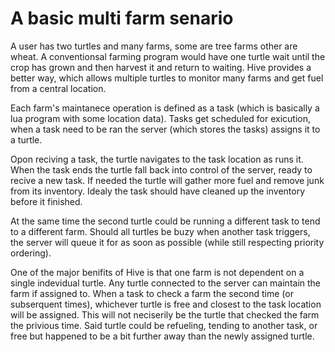 # A basic multi farm senario
A user has two turtles and many farms, some are tree farms other are wheat. A conventionsal farming program would have one turtle wait until the crop has grown and then harvest it and return to waiting. Hive provides a better way, which allows multiple turtles to monitor many farms and get fuel from a central location.

Each farm's maintanece operation is defined as a task (which is basically a lua program with some location data). Tasks get scheduled for exicution, when a task need to be ran the server (which stores the tasks) assigns it to a turtle.

Opon reciving a task, the turtle navigates to the task location as runs it. When the task ends the turtle fall back into control of the server, ready to recive a new task. If needed the turtle will gather more fuel and remove junk from its inventory. Idealy the task should have cleaned up the inventory before it finished.

At the same time the second turtle could be running a different task to tend to a different farm. Should all turtles be buzy when another task triggers, the server will queue it for as soon as possible (while still respecting priority ordering).

One of the major benifits of Hive is that one farm is not dependent on a single indevidual turtle. Any turtle connected to the server can maintain the farm if assigned to. When a task to check a farm the second time (or subserquent times), whichever turtle is free and closest to the task location will be assigned. This will not neciserily be the turtle that checked the farm the privious time. Said turtle could be refueling, tending to another task, or free but happened to be a bit further away than the newly assigned turtle.
